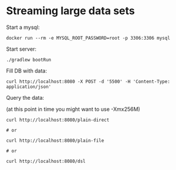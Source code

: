 # Streaming large data sets

Start a mysql:

```
docker run --rm -e MYSQL_ROOT_PASSWORD=root -p 3306:3306 mysql
```

Start server:

```
./gradlew bootRun
```

Fill DB with data:

```
curl http://localhost:8080 -X POST -d '5500' -H 'Content-Type: application/json'
```

Query the data:

(at this point in time you might want to use -Xmx256M)

```
curl http://localhost:8080/plain-direct

# or

curl http://localhost:8080/plain-file

# or

curl http://localhost:8080/dsl
```
